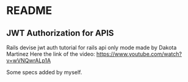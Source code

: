 # README

## JWT Authorization for APIS

Rails devise jwt auth tutorial for rails api only mode made by Dakota Martinez
Here the link of the video: https://www.youtube.com/watch?v=wVNQwrALp1A

Some specs added by myself.
